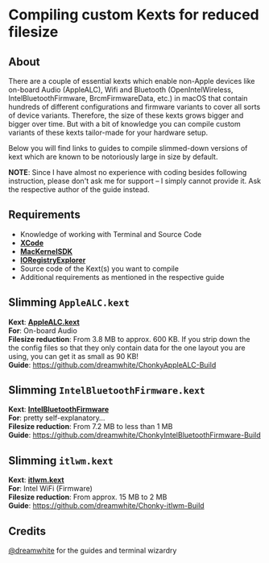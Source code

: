 # Compiling custom Kexts for reduced filesize

## About
There are a couple of essential kexts which enable non-Apple devices like on-board Audio (AppleALC), Wifi and Bluetooth (OpenIntelWireless, IntelBluetoothFirmware, BrcmFirmwareData, etc.) in macOS that contain hundreds of different configurations and firmware variants to cover all sorts of device variants. Therefore, the size of these kexts grows bigger and bigger over time. But with a bit of knowledge you can compile custom variants of these kexts tailor-made for your hardware setup.

Below you will find links to guides to compile slimmed-down versions of kext which are known to be notoriously large in size by default.

**NOTE**: Since I have almost no experience with coding besides following instruction, please don't ask me for support – I simply cannot provide it. Ask the respective author of the guide instead.

## Requirements
- Knowledge of working with Terminal and Source Code
- [**XCode**](https://developer.apple.com/xcode/)
- [**MacKernelSDK**](https://github.com/acidanthera/MacKernelSDK)
- [**IORegistryExplorer**](https://github.com/utopia-team/IORegistryExplorer)
- Source code of the Kext(s) you want to compile
- Additional requirements as mentioned in the respective guide

## Slimming `AppleALC.kext`
**Kext**: [**AppleALC.kext**](https://github.com/acidanthera/AppleALC/releases)</br>
**For**: On-board Audio</br>
**Filesize reduction**: From 3.8 MB to approx. 600 KB. If you strip down the the config files so that they only contain data for the one layout you are using, you can get it as small as 90 KB!</br>
**Guide**: https://github.com/dreamwhite/ChonkyAppleALC-Build

## Slimming `IntelBluetoothFirmware.kext` 
**Kext**: [**IntelBluetoothFirmware**](https://github.com/OpenIntelWireless/IntelBluetoothFirmware)</br>
**For**: pretty self-explanatory…</br>
**Filesize reduction**:  From 7.2 MB to less than 1 MB</br>
**Guide**: https://github.com/dreamwhite/ChonkyIntelBluetoothFirmware-Build

## Slimming `itlwm.kext`
**Kext**: [**itlwm.kext**](https://github.com/OpenIntelWireless/itlwm)</br>
**For**: Intel WiFi (Firmware)</br>
**Filesize reduction**: From approx. 15 MB to 2 MB </br>
**Guide**: https://github.com/dreamwhite/Chonky-itlwm-Build

## Credits
[@dreamwhite](https://github.com/dreamwhite) for the guides and terminal wizardry
